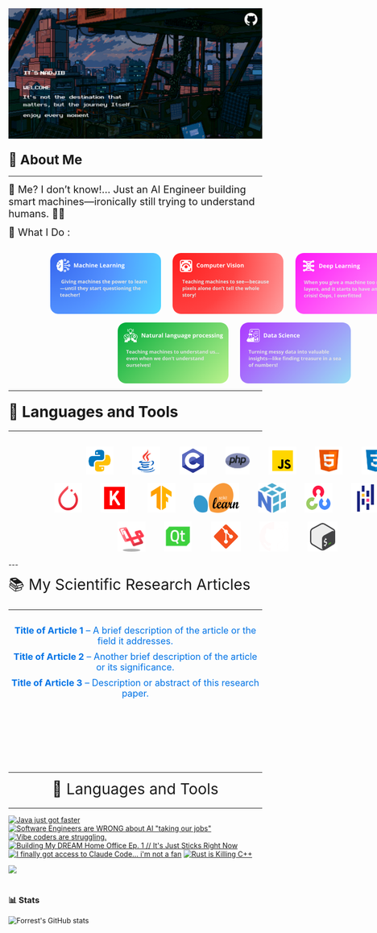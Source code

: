 
<a href="Image1.giff">
  <img src="Src\Image2.gif" alt="Fallout GIF" style="width:auto; height:auto"/>
</a>
<br>




### <div style="text-align:left; font-size: 26px; margin-bottom: 10px;margin-top: 10px;">💫 About Me</div>

---

<div style="text-align:left; font-size: 20px; margin-bottom: 13px;"> 🚀 Me? I don’t know!… Just an AI Engineer building smart machines—ironically still trying to understand humans. 🤖🤯 </div>

<div style="text-align:left; font-size: 20px; margin-bottom: 12px;"> 🌟 What I Do : </div>
<br>

<div align="left" style="display: flex;">&nbsp;&nbsp;&nbsp;&nbsp;&nbsp;&nbsp;&nbsp;&nbsp;&nbsp;&nbsp;&nbsp;&nbsp;&nbsp;&nbsp;&nbsp;&nbsp;&nbsp;&nbsp;&nbsp;&nbsp;&nbsp;
    <img src="Src\ML.png" alt="UOM Logo" width="220" style="border-radius: 10px;"style="margin-right: 40px;">&nbsp;&nbsp;&nbsp;&nbsp;&nbsp;&nbsp;
    <img src="Src\CV.png" alt="HGS Logo" width="220" style="border-radius: 10px;"style="margin-right: 40px;">&nbsp;&nbsp;&nbsp;&nbsp;&nbsp;&nbsp;
    <img src="Src\DL.png" alt="HGS Logo" width="220" style="border-radius: 10px;"style="margin-right: 40px;">&nbsp;&nbsp;&nbsp;
</div>
<br>
<div align="left" style="display: flex;">&nbsp;&nbsp;&nbsp;&nbsp;&nbsp;&nbsp;&nbsp;&nbsp;&nbsp;&nbsp;&nbsp;&nbsp;&nbsp;&nbsp;&nbsp;&nbsp;&nbsp;&nbsp;&nbsp;&nbsp;&nbsp;&nbsp;&nbsp;&nbsp;&nbsp;&nbsp;&nbsp;&nbsp;&nbsp;&nbsp;&nbsp;&nbsp;&nbsp;&nbsp;&nbsp;&nbsp;&nbsp;&nbsp;&nbsp;&nbsp;&nbsp;&nbsp;&nbsp;&nbsp;&nbsp;&nbsp;&nbsp;&nbsp;&nbsp;&nbsp;&nbsp;&nbsp;&nbsp;&nbsp;&nbsp;
    <img src="Src\NLP.png" alt="UOM Logo" width="220" style="border-radius: 10px;"style="margin-right: 40px;">&nbsp;&nbsp;&nbsp;&nbsp;&nbsp;&nbsp;
    <img src="Src\DS.png" alt="HGS Logo" width="220" style="border-radius: 10px;"style="margin-right: 40px;">&nbsp;&nbsp;&nbsp;
</div>


---

### <div style="text-align:left; font-size: 30px; margin-bottom: 20px;margin-top: 10px;">🧰 Languages and Tools
</div>

---
<br>

<div align="left" style="display: flex;">&nbsp;&nbsp;&nbsp;&nbsp;&nbsp;&nbsp;&nbsp;&nbsp;&nbsp;&nbsp;&nbsp;&nbsp;&nbsp;&nbsp;&nbsp;&nbsp;&nbsp;&nbsp;&nbsp;&nbsp;&nbsp;&nbsp;&nbsp;&nbsp;&nbsp;&nbsp;&nbsp;&nbsp;&nbsp;&nbsp;&nbsp;&nbsp;&nbsp;&nbsp;&nbsp;&nbsp;&nbsp;&nbsp;&nbsp;
  <img alt="Spring" width="55px" style="padding-right:10px;" src="Src\python.svg" />&nbsp;&nbsp;&nbsp;&nbsp;&nbsp;&nbsp;&nbsp;
  <img alt="Java" width="55px" style="padding-right:10px;" src="Src\java.svg"/>&nbsp;&nbsp;&nbsp;&nbsp;&nbsp;&nbsp;&nbsp;
  <img alt="C++" width="55px" style="padding-right:10px;" src="Src\C.svg" />&nbsp;&nbsp;&nbsp;&nbsp;&nbsp;&nbsp;&nbsp;
  <img alt="JavaScript" width="55px" style="padding-right:10px;" src="Src\php.png" />&nbsp;&nbsp;&nbsp;&nbsp;&nbsp;&nbsp;&nbsp;
  <img alt="JavaScript" width="55px" style="padding-right:10px;" src="Src\JavaScript.png" />&nbsp;&nbsp;&nbsp;&nbsp;&nbsp;&nbsp;&nbsp;
  <img alt="HTML" width="55px" style="padding-right:10px;" src="Src\html.svg" />&nbsp;&nbsp;&nbsp;&nbsp;&nbsp;&nbsp;&nbsp;
  <img alt="CSS" width="55px" style="padding-right:10px;" src="Src\css.svg" />&nbsp;&nbsp;&nbsp;&nbsp;&nbsp;&nbsp;&nbsp;
</div>
<br>
<div align="left" style="display: flex;">&nbsp;&nbsp;&nbsp;&nbsp;&nbsp;&nbsp;&nbsp;&nbsp;&nbsp;&nbsp;&nbsp;&nbsp;&nbsp;&nbsp;&nbsp;&nbsp;&nbsp;&nbsp;&nbsp;&nbsp;&nbsp;&nbsp;&nbsp;
  <img alt="Spring" width="55px" style="padding-right:10px;" src="Src\torch.svg" />&nbsp;&nbsp;&nbsp;&nbsp;&nbsp;&nbsp;&nbsp;
  <img alt="Java" width="55px" style="padding-right:10px;" src="Src\keras.svg"/>&nbsp;&nbsp;&nbsp;&nbsp;&nbsp;&nbsp;&nbsp;
  <img alt="C++" width="55px" style="padding-right:10px;" src="Src\tf.svg" />&nbsp;&nbsp;&nbsp;&nbsp;&nbsp;&nbsp;&nbsp;
  <img alt="JavaScript" width="90px" style="padding-right:10px;" src="Src\Scikitlearn.jpg" />&nbsp;&nbsp;&nbsp;&nbsp;&nbsp;&nbsp;&nbsp;
  <img alt="JavaScript" width="55px" style="padding-right:10px;" src="Src\numpy.svg" />&nbsp;&nbsp;&nbsp;&nbsp;&nbsp;&nbsp;&nbsp;
  <img alt="HTML" width="55px" style="padding-right:10px;" src="Src\cv.svg" />&nbsp;&nbsp;&nbsp;&nbsp;&nbsp;&nbsp;&nbsp;
  <img alt="CSS" width="55px" style="padding-right:10px;" src="Src\pandas.svg" />&nbsp;&nbsp;&nbsp;&nbsp;&nbsp;&nbsp;&nbsp;
  <img alt="CSS" width="55px" style="padding-right:10px;" src="Src\seaborn.png" />&nbsp;&nbsp;&nbsp;&nbsp;&nbsp;&nbsp;&nbsp;
</div>
<br>
<div align="left" style="display: flex;">&nbsp;&nbsp;&nbsp;&nbsp;&nbsp;&nbsp;&nbsp;&nbsp;&nbsp;&nbsp;&nbsp;&nbsp;&nbsp;&nbsp;&nbsp;&nbsp;&nbsp;&nbsp;&nbsp;&nbsp;&nbsp;&nbsp;&nbsp;&nbsp;&nbsp;&nbsp;&nbsp;&nbsp;&nbsp;&nbsp;&nbsp;&nbsp;&nbsp;&nbsp;&nbsp;&nbsp;&nbsp;&nbsp;&nbsp;&nbsp;&nbsp;&nbsp;&nbsp;&nbsp;&nbsp;&nbsp;&nbsp;&nbsp;&nbsp;&nbsp;&nbsp;&nbsp;&nbsp;&nbsp;&nbsp;
  <img alt="Spring" width="55px" style="padding-right:10px;" src="Src\laravell.png" />&nbsp;&nbsp;&nbsp;&nbsp;&nbsp;&nbsp;&nbsp;
  <img alt="Java" width="55px" style="padding-right:10px;" src="Src\QT.png"/>&nbsp;&nbsp;&nbsp;&nbsp;&nbsp;&nbsp;&nbsp;
  <img alt="C++" width="60px" style="padding-right:10px;" src="Src\git.svg" />&nbsp;&nbsp;&nbsp;&nbsp;&nbsp;&nbsp;&nbsp;
  <img alt="JavaScript" width="57px" style="padding-right:10px;" src="Src\github.png" />&nbsp;&nbsp;&nbsp;&nbsp;&nbsp;&nbsp;&nbsp;
  <img alt="JavaScript" width="60px" style="padding-right:10px;" src="Src\bash.svg" />&nbsp;&nbsp;&nbsp;&nbsp;&nbsp;&nbsp;&nbsp;
</div>
<br>
---

<div style="text-align:left; font-size: 30px; margin-bottom: 20px;margin-top: 10px;">📚 My Scientific Research Articles
</div>

---


<div style="margin: 30px 0; text-align: center;">
  <ul style="list-style-type: none; padding: 0;">
    <li style="font-size: 18px; margin-bottom: 10px;">
      <a href="https://link-to-article-1.com" target="_blank" style="text-decoration: none; color: #0073e6;">
        <strong>Title of Article 1</strong> – A brief description of the article or the field it addresses.
      </a>
    </li>
    <li style="font-size: 18px; margin-bottom: 10px;">
      <a href="https://link-to-article-2.com" target="_blank" style="text-decoration: none; color: #0073e6;">
        <strong>Title of Article 2</strong> – Another brief description of the article or its significance.
      </a>
    </li>
    <li style="font-size: 18px; margin-bottom: 10px;">
      <a href="https://link-to-article-3.com" target="_blank" style="text-decoration: none; color: #0073e6;">
        <strong>Title of Article 3</strong> – Description or abstract of this research paper.
      </a>
    </li>
  </ul>
</div>

<br>
<br>
<br>
<br>
<br>
<br>


---

<div style="text-align:center; font-size: 30px; margin-bottom: 20px;margin-top: 10px;">🧰 Languages and Tools
</div>

---
<!-- BEGIN YOUTUBE-CARDS -->
[![Java just got faster](https://ytcards.demolab.com/?id=b-sKmiVB4g8&title=Java+just+got+faster&lang=en&timestamp=1742320728&background_color=%230d1117&title_color=%23ffffff&stats_color=%23dedede&max_title_lines=1&width=250&border_radius=5&duration=226 "Java just got faster")](https://www.youtube.com/watch?v=b-sKmiVB4g8)
[![Software Engineers are WRONG about AI "taking our jobs"](https://ytcards.demolab.com/?id=4Sj4-kYi0J0&title=Software+Engineers+are+WRONG+about+AI+%22taking+our+jobs%22&lang=en&timestamp=1741789856&background_color=%230d1117&title_color=%23ffffff&stats_color=%23dedede&max_title_lines=1&width=250&border_radius=5&duration=1682 "Software Engineers are WRONG about AI \"taking our jobs\"")](https://www.youtube.com/watch?v=4Sj4-kYi0J0)
[![Vibe coders are struggling.](https://ytcards.demolab.com/?id=yIwGl8YK18Y&title=Vibe+coders+are+struggling.&lang=en&timestamp=1741703586&background_color=%230d1117&title_color=%23ffffff&stats_color=%23dedede&max_title_lines=1&width=250&border_radius=5&duration=669 "Vibe coders are struggling.")](https://www.youtube.com/watch?v=yIwGl8YK18Y)
[![Building My DREAM Home Office Ep. 1 // It's Just Sticks Right Now](https://ytcards.demolab.com/?id=T1hWCaC_N0Y&title=Building+My+DREAM+Home+Office+Ep.+1+%2F%2F+It%27s+Just+Sticks+Right+Now&lang=en&timestamp=1741521629&background_color=%230d1117&title_color=%23ffffff&stats_color=%23dedede&max_title_lines=1&width=250&border_radius=5&duration=426 "Building My DREAM Home Office Ep. 1 // It's Just Sticks Right Now")](https://www.youtube.com/watch?v=T1hWCaC_N0Y)
[![I finally got access to Claude Code... i'm not a fan](https://ytcards.demolab.com/?id=W13MloZg03Y&title=I+finally+got+access+to+Claude+Code...+i%27m+not+a+fan&lang=en&timestamp=1741356038&background_color=%230d1117&title_color=%23ffffff&stats_color=%23dedede&max_title_lines=1&width=250&border_radius=5&duration=1349 "I finally got access to Claude Code... i'm not a fan")](https://www.youtube.com/watch?v=W13MloZg03Y)
[![Rust is Killing C++](https://ytcards.demolab.com/?id=ZQyrrMqLT2s&title=Rust+is+Killing+C%2B%2B&lang=en&timestamp=1741191302&background_color=%230d1117&title_color=%23ffffff&stats_color=%23dedede&max_title_lines=1&width=250&border_radius=5&duration=364 "Rust is Killing C++")](https://www.youtube.com/watch?v=ZQyrrMqLT2s)
<!-- END YOUTUBE-CARDS -->

[<img src="https://custom-icon-badges.demolab.com/badge/-Subscribe%20For%20More-red?style=for-the-badge&logo=video&logoColor=white"/>](https://www.youtube.com/c/fknight?sub_confirmation=1)

#

### 📊 Stats

![Forrest's GitHub stats](https://github-readme-stats.vercel.app/api?username=forrestknight&show_icons=true&theme=gruvbox)

<!-- ![GitHub Streak](https://streak-stats.demolab.com?user=ForrestKnight&theme=gruvbox&border_radius=4.5) -->

#
<!--
<details>
 <summary><h3>👨‍💻 Forrest's Coding Journey</h3></summary>
   I started my coding journey as a naive computer science student with a passion to learn everything I could about this programming world - code, unix, linux, theory. And all the while, teaching myself iOS development with a dream to build my own app, but that soon got overshadowed by my desire to excel in Java. A desire that landed me a full-stack software engineering job upon graduation. However, I had another desire I had been pursuing throughout this time - YouTube content creation. I eventually ended up quitting my software engineering job to pursue YouTube full-time, and that has been my focus ever since. But there's something that's always bothered me about my journey - abandoning my dream of building my own app to pursue the safe route, a job. Now I've already taken the leap away from that safety net into this uncomfortable, unexplored world that it being a creator. And it worked out, but again, it became comfortable. It's easier to create a video than go out on a ledge and build my own product. I do have to eat, at the end of the day, but I think it's time. It's time to get uncomfortable again. I have a burning desire to get back on the horse, and fulfill that dream younger me had of building my own app, my own product. And in order to do that, I'll be implmementing a few measures to streamline my YouTube content to focus more time on fulfilling that dream - a dream that I'll be ready to tackle in 2023 due to the measure I'm putting in place now until the end of 2022. Don't wait up, because I'm coming.
-->
[website]: https://fkcodes.com
[youtube]: https://youtube.com/fknight
